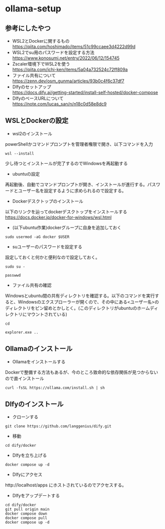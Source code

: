# ollama-setup

## 参考にしたやつ

* WSL2とDockerに関するもの  
https://qiita.com/hoshimado/items/51c99ccaee3d4222d99d  
* WSL2でsu用のパスワードを設定する方法  
https://www.konosumi.net/entry/2022/06/12/154745  
* Zscaler環境下でWSL2を使う  
https://qiita.com/ichi-ken/items/5a04a732524c72ff809a  
* ファイル共有について  
https://zenn.dev/osm_gunma/articles/93b0c4f6c37df7
* DIfyのセットアップ  
https://docs.dify.ai/getting-started/install-self-hosted/docker-compose
* DIfyのベースURLについて  
https://note.com/lucas_san/n/n18c0d58e8dc9

## WSLとDockerの設定
* wsl2のインストール  

powerShellかコマンドプロンプトを管理者権限で開き、以下コマンドを入力
```
wsl --install
```
少し待つとインストールが完了するのでWindowsを再起動する

* ubuntuの設定  
  
再起動後、自動でコマンドプロンプトが開き、インストールが進行する。パスワードとユーザー名を設定するように求められるので設定する。

* Dockerデスクトップのインストール

以下のリンクを辿ってdockerデスクトップをインストールする  
https://docs.docker.jp/docker-for-windows/wsl.html

* (以下ubuntu作業)dockerグループに自身を追加しておく
```
sudo usermod -aG docker $USER
```

* suユーザーのパスワードを設定する
  
設定しておくと何かと便利なので設定しておく。  
```
sudo su -
```
```
passwwd
```

* ファイル共有の確認

Windowsとubuntu間の共有ディレクトリを確認する。以下のコマンドを実行すると、Windowsのエクスプローラーが開くので、その中にある<ユーザー名>のディレクトリをピン留めとかしとく。(このディレクトリがubuntuのホームディレクトリにマウントされている)
```
cd
```
```
explorer.exe ..
```

## Ollamaのインストール

* Ollamaをインストールする
  
Dockerで整備する方法もあるが、今のところ致命的な依存関係が見つからないので直インストール
```
curl -fsSL https://ollama.com/install.sh | sh
```

## DIfyのインストール
* クローンする
```
git clone https://github.com/langgenius/dify.git
```

* 移動
```
cd dify/docker
```

* DIfyを立ち上げる
```
docker compose up -d
```

* DIfyにアクセス

http://localhost/apps にホストされているのでアクセスする。

* DIfyをアップデートする
```
cd dify/docker
git pull origin main
docker compose down
docker compose pull
docker compose up -d
```
